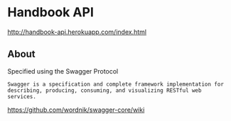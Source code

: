 Handbook API
===================================

http://handbook-api.herokuapp.com/index.html



About
------------------------------------
Specified using the Swagger Protocol

```
Swagger is a specification and complete framework implementation for describing, producing, consuming, and visualizing RESTful web services. 
```
https://github.com/wordnik/swagger-core/wiki

